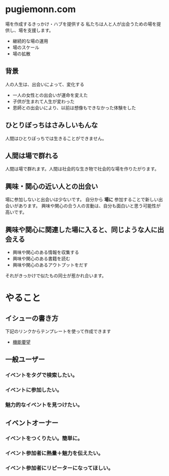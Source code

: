 # pugiemonn.com
場を作成するきっかけ・ハブを提供する
私たちは人と人が出会うための場を提供し、場を支援します。

* 継続的な場の運用
* 場のスケール
* 場の拡散

## 背景
人の人生は、出会いによって、変化する

* 一人の女性との出会いが運命を変えた
* 子供が生まれて人生が変わった
* 恩師との出会いにより、以前は想像もできなかった体験をした

## ひとりぼっちはさみしいもんな
人間はひとりぼっちでは生きることができません。

## 人間は場で群れる
人間は場で群れます。人間は社会的な生き物で社会的な場を作りたがります。

## 興味・関心の近い人との出会い
場に参加しないと出会いは少ないです。
自分から **場に** 参加することで新しい出会いがあります。
興味や関心の合う人の言動は、自分も面白いと思う可能性が高いです。

## 興味や関心に関連した場に入ると、同じような人に出会える

* 興味や関心のある情報を収集する
* 興味や関心のある書籍を読む
* 興味や関心のあるアウトプットをだす

それがきっかけで似たもの同士が惹かれ合います。

# やること
## イシューの書き方
下記のリンクからテンプレートを使って作成できます
- [機能要望](https://github.com/pugiemonn/pugiemonn.com/issues/new?title=%5B%E6%A9%9F%E8%83%BD%E8%BF%BD%E5%8A%A0%5D&body=%23%23+%E8%83%8C%E6%99%AF++%23%23+%E5%95%8F%E9%A1%8C+or+%E8%AA%B2%E9%A1%8C++%23%23+%E3%82%84%E3%82%8A%E3%81%9F%E3%81%84%E3%81%93%E3%81%A8)
## 一般ユーザー
### イベントをタグで検索したい。
### イベントに参加したい。
### 魅力的なイベントを見つけたい。
## イベントオーナー
### イベントをつくりたい。簡単に。
### イベント参加者に熱量＋魅力を伝えたい。
### イベント参加者にリピーターになってほしい。
